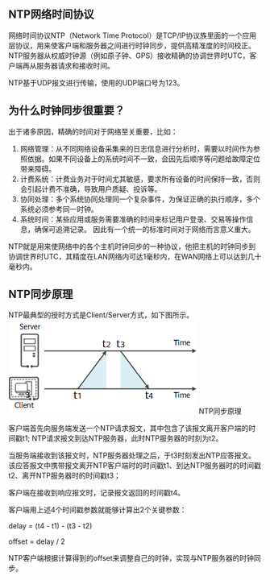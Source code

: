 ## NTP网络时间协议

网络时间协议NTP（Network Time Protocol）是TCP/IP协议族里面的一个应用层协议，用来使客户端和服务器之间进行时钟同步，提供高精准度的时间校正。NTP服务器从权威时钟源（例如原子钟、GPS）接收精确的协调世界时UTC，客户端再从服务器请求和接收时间。

NTP基于UDP报文进行传输，使用的UDP端口号为123。

## 为什么时钟同步很重要？

出于诸多原因，精确的时间对于网络至关重要，比如：

1. 网络管理：从不同网络设备采集来的日志信息进行分析时，需要以时间作为参照依据。如果不同设备上的系统时间不一致，会因先后顺序等问题给故障定位带来障碍。
1. 计费系统：计费业务对于时间尤其敏感，要求所有设备的时间保持一致，否则会引起计费不准确，导致用户质疑、投诉等。
1. 协同处理：多个系统协同处理同一个复杂事件，为保证正确的执行顺序，多个系统必须参考同一时钟。
1. 系统时间：某些应用或服务需要准确的时间来标记用户登录、交易等操作信息，确保可追溯记录。
   因此有一个统一的标准时间对于网络而言意义重大。

NTP就是用来使网络中的各个主机时钟同步的一种协议，他把主机的时钟同步到协调世界时UTC，其精度在LAN网络内可达1毫秒内，在WAN网络上可以达到几十毫秒内。

## NTP同步原理

NTP最典型的授时方式是Client/Server方式，如下图所示。
![Alt text](image.png)
NTP同步原理

客户端首先向服务端发送一个NTP请求报文，其中包含了该报文离开客户端的时间戳t1;
NTP请求报文到达NTP服务器，此时NTP服务器的时刻为t2。

当服务端接收到该报文时，NTP服务器处理之后，于t3时刻发出NTP应答报文。该应答报文中携带报文离开NTP客户端时的时间戳t1、到达NTP服务器时的时间戳t2、离开NTP服务器时的时间戳t3；

客户端在接收到响应报文时，记录报文返回的时间戳t4。

客户端用上述4个时间戳参数就能够计算出2个关键参数：

delay = (t4 - t1) - (t3 - t2)

offset = delay / 2

NTP客户端根据计算得到的offset来调整自己的时钟，实现与NTP服务器的时钟同步。
